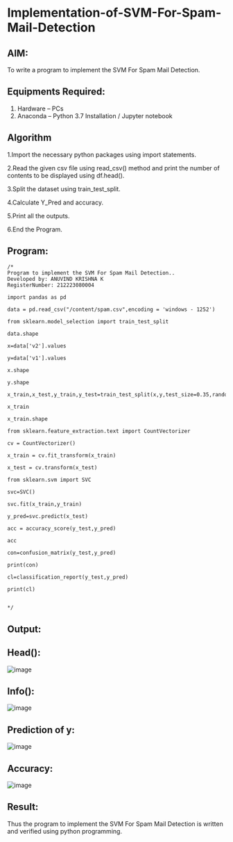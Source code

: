 # Implementation-of-SVM-For-Spam-Mail-Detection

## AIM:
To write a program to implement the SVM For Spam Mail Detection.

## Equipments Required:
1. Hardware – PCs
2. Anaconda – Python 3.7 Installation / Jupyter notebook

## Algorithm

1.Import the necessary python packages using import statements.

2.Read the given csv file using read_csv() method and print the number of contents to be displayed using df.head().

3.Split the dataset using train_test_split.

4.Calculate Y_Pred and accuracy.

5.Print all the outputs.

6.End the Program.

## Program:
```
/*
Program to implement the SVM For Spam Mail Detection..
Developed by: ANUVIND KRISHNA K
RegisterNumber: 212223080004

import pandas as pd

data = pd.read_csv("/content/spam.csv",encoding = 'windows - 1252')

from sklearn.model_selection import train_test_split

data.shape

x=data['v2'].values

y=data['v1'].values

x.shape

y.shape

x_train,x_test,y_train,y_test=train_test_split(x,y,test_size=0.35,random_state=0)

x_train

x_train.shape

from sklearn.feature_extraction.text import CountVectorizer

cv = CountVectorizer()

x_train = cv.fit_transform(x_train)

x_test = cv.transform(x_test)

from sklearn.svm import SVC

svc=SVC()

svc.fit(x_train,y_train)

y_pred=svc.predict(x_test)

acc = accuracy_score(y_test,y_pred)

acc

con=confusion_matrix(y_test,y_pred)

print(con)

cl=classification_report(y_test,y_pred)

print(cl)


*/
```

## Output:

## Head():

![image](https://github.com/user-attachments/assets/3d3a89fb-d7ac-45fc-b130-829187a0c33c)

## Info():

![image](https://github.com/user-attachments/assets/a4bd2764-9c5f-420a-a067-6c8107f74120)

## Prediction of y:

![image](https://github.com/user-attachments/assets/9f74f111-dceb-43a9-b55f-30d8b1711e66)

## Accuracy:

![image](https://github.com/user-attachments/assets/632098b0-174f-430d-bc7b-89f9410e8fd3)



## Result:
Thus the program to implement the SVM For Spam Mail Detection is written and verified using python programming.

